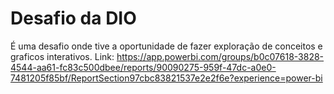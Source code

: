 # Desafio da DIO

É uma desafio onde tive a oportunidade de fazer exploração de conceitos e graficos interativos.
Link: https://app.powerbi.com/groups/b0c07618-3828-4544-aa61-fc83c500dbee/reports/90090275-959f-47dc-a0e0-7481205f85bf/ReportSection97cbc83821537e2e2f6e?experience=power-bi